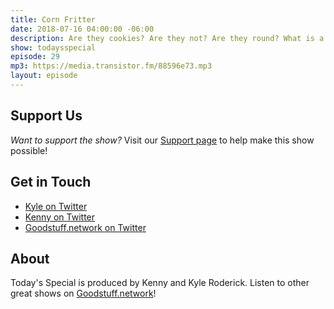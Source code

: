 ```yaml
---
title: Corn Fritter
date: 2018-07-16 04:00:00 -06:00
description: Are they cookies? Are they not? Are they round? What is a corn fritter?
show: todaysspecial
episode: 29
mp3: https://media.transistor.fm/88596e73.mp3
layout: episode
---
```


## Support Us
*Want to support the show?* Visit our [Support page](https://goodstuff.network/support) to help make this show possible!

## Get in Touch
- [Kyle on Twitter](http://twitter.com/dogburps)
- [Kenny on Twitter](http://twitter.com/kennyroderick_)
- [Goodstuff.network on Twitter](http://twitter.com/goodstufffm)

## About
Today's Special is produced by Kenny and Kyle Roderick. Listen to other great shows on [Goodstuff.network](http://goodstuff.network/shows)!
